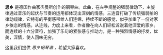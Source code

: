 

**思乡**
是德国作曲家杰曼所创作的钢琴曲。此曲，在左手规整的强弱律动下，主旋律通过音乐的起伏与节奏的运用都体现出深刻的情感。三连音打破了传统强弱拍的律动规律，它特有的平衡感带给人们连绵，持续不断的感觉，似乎加重了一份对家乡依恋的情感。从连线，力度上来看，作者像在向人们轻松诉说着他深爱的家乡。而连续的十六分音符，加强了乐句的紧张感与推动力，是一种强烈情感的抒发，优美，深情，使人回味无穷。

  
这里我们提供 _思乡钢琴谱_ ，希望大家喜欢。

